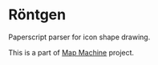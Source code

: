 # Röntgen

Paperscript parser for icon shape drawing.

This is a part of [Map Machine](https://github.com/enzet/map-machine) project.

